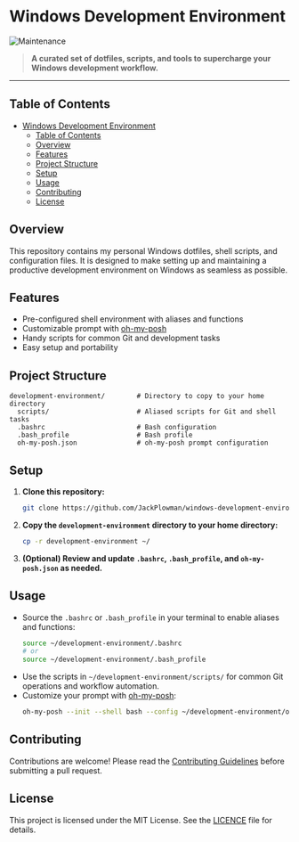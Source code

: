 # Windows Development Environment

![Maintenance](https://img.shields.io/badge/Maintenance-8A2BE2?style=for-the-badge&color=19e650&label=Status)

> **A curated set of dotfiles, scripts, and tools to supercharge your Windows development workflow.**

---

## Table of Contents

- [Windows Development Environment](#windows-development-environment)
  - [Table of Contents](#table-of-contents)
  - [Overview](#overview)
  - [Features](#features)
  - [Project Structure](#project-structure)
  - [Setup](#setup)
  - [Usage](#usage)
  - [Contributing](#contributing)
  - [License](#license)

## Overview

This repository contains my personal Windows dotfiles, shell scripts, and configuration files. It is designed to make setting up and maintaining a productive development environment on Windows as seamless as possible.

## Features

- Pre-configured shell environment with aliases and functions
- Customizable prompt with [oh-my-posh](https://ohmyposh.dev/)
- Handy scripts for common Git and development tasks
- Easy setup and portability

## Project Structure

```plaintext
development-environment/        # Directory to copy to your home directory
  scripts/                      # Aliased scripts for Git and shell tasks
  .bashrc                       # Bash configuration
  .bash_profile                 # Bash profile
  oh-my-posh.json               # oh-my-posh prompt configuration
```

## Setup

1. **Clone this repository:**
   ```sh
   git clone https://github.com/JackPlowman/windows-development-environment.git
   ```
2. **Copy the `development-environment` directory to your home directory:**
   ```sh
   cp -r development-environment ~/
   ```
3. **(Optional) Review and update `.bashrc`, `.bash_profile`, and `oh-my-posh.json` as needed.**

## Usage

- Source the `.bashrc` or `.bash_profile` in your terminal to enable aliases and functions:
  ```sh
  source ~/development-environment/.bashrc
  # or
  source ~/development-environment/.bash_profile
  ```
- Use the scripts in `~/development-environment/scripts/` for common Git operations and workflow automation.
- Customize your prompt with [oh-my-posh](https://ohmyposh.dev/):
  ```sh
  oh-my-posh --init --shell bash --config ~/development-environment/oh-my-posh.json
  ```

## Contributing

Contributions are welcome! Please read the [Contributing Guidelines](docs/CONTRIBUTING.md) before submitting a pull request.

## License

This project is licensed under the MIT License. See the [LICENCE](LICENCE) file for details.
